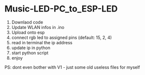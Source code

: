 # Music-LED-PC_to_ESP-LED

1. Downlaod code
3. Update WLAN infos in .ino
4. Upload onto esp
5. connect rgb led to assigned pins (default: 15, 2, 4)
6. read in terminal the ip address
7. update ip in python
8. start python script
9. enjoy



PS: dont even bother with V1 - just some old useless files for myself
